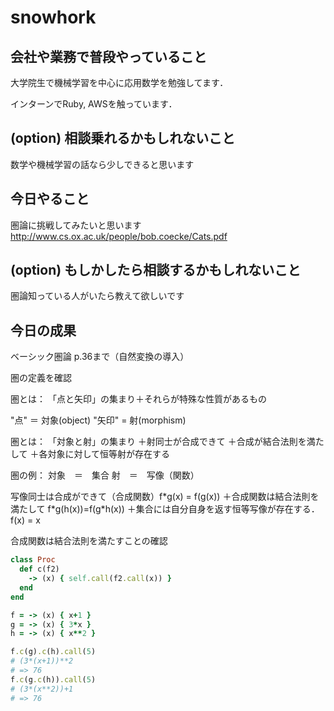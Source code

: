 # snowhork
## 会社や業務で普段やっていること
大学院生で機械学習を中心に応用数学を勉強してます．

インターンでRuby, AWSを触っています．

## (option) 相談乗れるかもしれないこと
数学や機械学習の話なら少しできると思います

## 今日やること

圏論に挑戦してみたいと思います
http://www.cs.ox.ac.uk/people/bob.coecke/Cats.pdf

## (option) もしかしたら相談するかもしれないこと
圏論知っている人がいたら教えて欲しいです

## 今日の成果
ベーシック圏論 p.36まで（自然変換の導入）

圏の定義を確認

圏とは：
「点と矢印」の集まり＋それらが特殊な性質があるもの

"点" ＝ 対象(object)
"矢印" = 射(morphism)

圏とは：
「対象と射」の集まり
＋射同士が合成できて
＋合成が結合法則を満たして
＋各対象に対して恒等射が存在する

圏の例：
対象　＝　集合
射　＝　写像（関数）

写像同士は合成ができて（合成関数）f\*g(x) = f(g(x))
＋合成関数は結合法則を満たして f\*g(h(x))=f(g\*h(x))
＋集合には自分自身を返す恒等写像が存在する．f(x) = x

合成関数は結合法則を満たすことの確認
```rb
class Proc
  def c(f2)
    -> (x) { self.call(f2.call(x)) }
  end
end

f = -> (x) { x+1 }
g = -> (x) { 3*x }
h = -> (x) { x**2 }

f.c(g).c(h).call(5)
# (3*(x+1))**2
# => 76
f.c(g.c(h)).call(5)
# (3*(x**2))+1
# => 76
```
